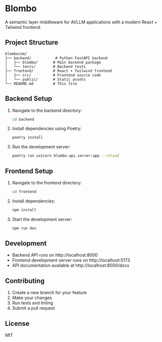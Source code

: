 # Blombo

A semantic layer middleware for AI/LLM applications with a modern React + Tailwind frontend.

## Project Structure

```
blombocom/
├── backend/           # Python FastAPI backend
│   ├── blombo/       # Main backend package
│   └── tests/        # Backend tests
├── frontend/         # React + Tailwind frontend
│   ├── src/          # Frontend source code
│   └── public/       # Static assets
└── README.md         # This file
```

## Backend Setup

1. Navigate to the backend directory:
   ```bash
   cd backend
   ```

2. Install dependencies using Poetry:
   ```bash
   poetry install
   ```

3. Run the development server:
   ```bash
   poetry run uvicorn blombo.api.server:app --reload
   ```

## Frontend Setup

1. Navigate to the frontend directory:
   ```bash
   cd frontend
   ```

2. Install dependencies:
   ```bash
   npm install
   ```

3. Start the development server:
   ```bash
   npm run dev
   ```

## Development

- Backend API runs on http://localhost:8000
- Frontend development server runs on http://localhost:5173
- API documentation available at http://localhost:8000/docs

## Contributing

1. Create a new branch for your feature
2. Make your changes
3. Run tests and linting
4. Submit a pull request

## License

MIT 